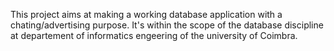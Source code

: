 This project aims at making a working database application with a 
chating/advertising purpose.
It's within the scope of the database discipline at departement of 
informatics engeering of the university of Coimbra.
